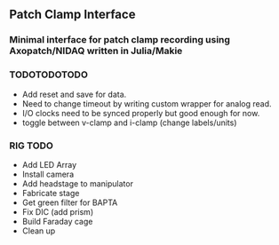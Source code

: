 ## Patch Clamp Interface
### Minimal interface for patch clamp recording using Axopatch/NIDAQ written in Julia/Makie


### TODOTODOTODO
 - Add reset and save for data.
 - Need to change timeout by writing custom wrapper for analog read.
 - I/O clocks need to be synced properly but good enough for now.
 - toggle between v-clamp and i-clamp (change labels/units)


### RIG TODO
 - Add LED Array
 - Install camera
 - Add headstage to manipulator
 - Fabricate stage
 - Get green filter for BAPTA
 - Fix DIC (add prism)
 - Build Faraday cage
 - Clean up
